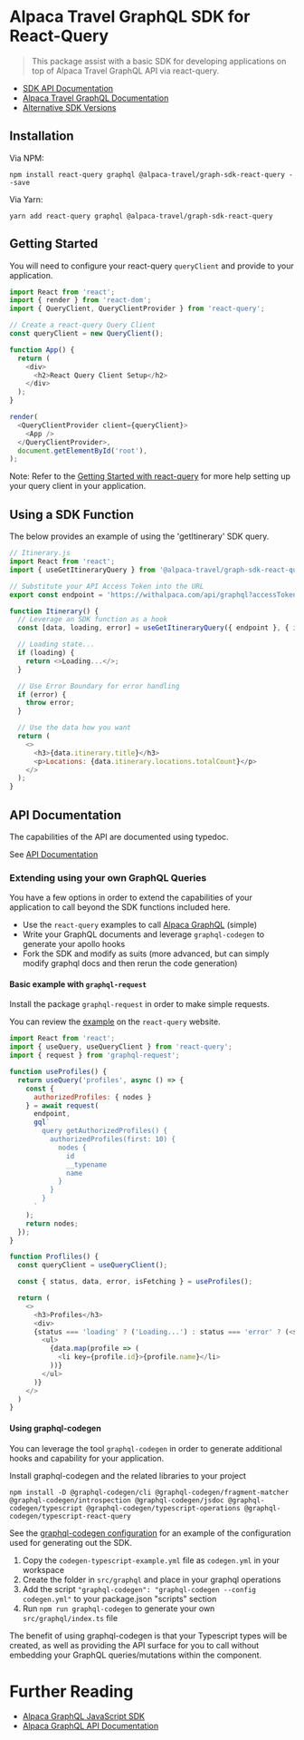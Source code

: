 # Alpaca Travel GraphQL SDK for React-Query

> This package assist with a basic SDK for developing applications on top of
> Alpaca Travel GraphQL API via react-query.

- [SDK API Documentation](https://alpacatravel.github.io/graph-sdk/packages/react-query/docs)
- [Alpaca Travel GraphQL Documentation](https://github.com/AlpacaTravel/graphql-docs)
- [Alternative SDK Versions](/README.md)

## Installation

Via NPM:

```
npm install react-query graphql @alpaca-travel/graph-sdk-react-query --save
```

Via Yarn:

```
yarn add react-query graphql @alpaca-travel/graph-sdk-react-query
```

## Getting Started

You will need to configure your react-query `queryClient` and provide
to your application.

```javascript
import React from 'react';
import { render } from 'react-dom';
import { QueryClient, QueryClientProvider } from 'react-query';

// Create a react-query Query Client
const queryClient = new QueryClient();

function App() {
  return (
    <div>
      <h2>React Query Client Setup</h2>
    </div>
  );
}

render(
  <QueryClientProvider client={queryClient}>
    <App />
  </QueryClientProvider>,
  document.getElementById('root'),
);
```

Note: Refer to the [Getting Started with react-query](https://react-query.tanstack.com/overview) for more help setting up your query client in your application.

## Using a SDK Function

The below provides an example of using the 'getItinerary' SDK query.

```javascript
// Itinerary.js
import React from 'react';
import { useGetItineraryQuery } from '@alpaca-travel/graph-sdk-react-query';

// Substitute your API Access Token into the URL
export const endpoint = 'https://withalpaca.com/api/graphql?accessToken=xxx';

function Itinerary() {
  // Leverage an SDK function as a hook
  const [data, loading, error] = useGetItineraryQuery({ endpoint }, { id: 'itinerary/123' });

  // Loading state...
  if (loading) {
    return <>Loading...</>;
  }

  // Use Error Boundary for error handling
  if (error) {
    throw error;
  }

  // Use the data how you want
  return (
    <>
      <h3>{data.itinerary.title}</h3>
      <p>Locations: {data.itinerary.locations.totalCount}</p>
    </>
  );
}
```

## API Documentation

The capabilities of the API are documented using typedoc.

See [API Documentation](https://alpacatravel.github.io/graph-sdk/packages/react-query/docs)

### Extending using your own GraphQL Queries

You have a few options in order to extend the capabilities of your
application to call beyond the SDK functions included here.

- Use the `react-query` examples to call [Alpaca GraphQL](https://github.com/AlpacaTravel/graphql-docs) (simple)
- Write your GraphQL documents and leverage `graphql-codegen` to generate your apollo hooks
- Fork the SDK and modify as suits (more advanced, but can simply modify graphql docs and then rerun the code generation)

#### Basic example with `graphql-request`

Install the package `graphql-request` in order to make simple requests.

You can review the [example](https://react-query.tanstack.com/examples/basic-graphql-request) on the `react-query` website.

```javascript
import React from 'react';
import { useQuery, useQueryClient } from 'react-query';
import { request } from 'graphql-request';

function useProfiles() {
  return useQuery('profiles', async () => {
    const {
      authorizedProfiles: { nodes }
    } = await request(
      endpoint,
      gql`
        query getAuthorizedProfiles() {
          authorizedProfiles(first: 10) {
            nodes {
              id
              __typename
              name
            }
          }
        }
      `
    );
    return nodes;
  });
}

function Profliles() {
  const queryClient = useQueryClient();

  const { status, data, error, isFetching } = useProfiles();

  return (
    <>
      <h3>Profiles</h3>
      <div>
      {status === 'loading' ? ('Loading...') : status === 'error' ? (<span>Error: {error.message}</span>) : (
        <ul>
          {data.map(profile => (
            <li key={profile.id}>{profile.name}</li>
          ))}
        </ul>
      )}
    </>
  )
}
```

#### Using graphql-codegen

You can leverage the tool `graphql-codegen` in order to generate additional
hooks and capability for your application.

Install graphql-codegen and the related libraries to your project

```shell
npm install -D @graphql-codegen/cli @graphql-codegen/fragment-matcher @graphql-codegen/introspection @graphql-codegen/jsdoc @graphql-codegen/typescript @graphql-codegen/typescript-operations @graphql-codegen/typescript-react-query
```

See the [graphql-codegen configuration](./codegen-typescript-example.yml) for an example of
the configuration used for generating out the SDK.

1. Copy the `codegen-typescript-example.yml` file as `codegen.yml` in your workspace
2. Create the folder in `src/graphql` and place in your graphql operations
3. Add the script `"graphql-codegen": "graphql-codegen --config codegen.yml"` to your package.json "scripts" section
4. Run `npm run graphql-codegen` to generate your own `src/graphql/index.ts` file

The benefit of using graphql-codegen is that your Typescript types will be
created, as well as providing the API surface for you to call without embedding
your GraphQL queries/mutations within the component.

# Further Reading

- [Alpaca GraphQL JavaScript SDK](/README.md)
- [Alpaca GraphQL API Documentation](https://github.com/AlpacaTravel/graphql-docs)

